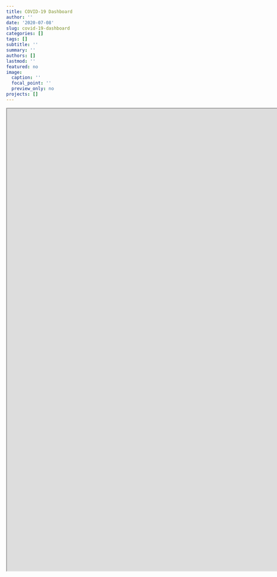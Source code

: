 ```yaml
---
title: COVID-19 Dashboard
author: ''
date: '2020-07-08'
slug: covid-19-dashboard
categories: []
tags: []
subtitle: ''
summary: ''
authors: []
lastmod: ''
featured: no
image:
  caption: ''
  focal_point: ''
  preview_only: no
projects: []
---
```




<iframe width='1750px' height='1250px' src='https://dsbkennedy.github.io/cxb_covid19' >
</iframe>

